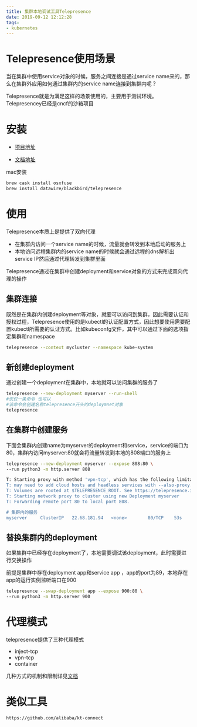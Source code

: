 ```yaml
---
title: 集群本地调试工具Telepresence
date: 2019-09-12 12:12:28
tags:
- kubernetes
---
```


# Telepresence使用场景

当在集群中使用service对象的时候，服务之间连接是通过service name来的，那么在集群外应用如何通过集群内的service name连接到集群内呢？

Telepresence就是为满足这样的场景使用的，主要用于测试环境。Telepresencey已经是cncf的沙箱项目

<!--more-->

# 安装

- [项目地址](https://github.com/telepresenceio/telepresence)

- [文档地址](https://www.telepresence.io/discussion/overview)

mac安装

```bash
brew cask install osxfuse
brew install datawire/blackbird/telepresence
```

# 使用

Telepresence本质上是提供了双向代理

- 在集群内访问一个service name的时候，流量就会转发到本地启动的服务上
- 本地访问远程集群内的service name的时候就会通过远程的dns解析出service IP然后通过代理转发到集群里面

Telepresence通过在集群中创建deployment和service对象的方式来完成双向代理的操作

## 集群连接

既然是在集群内创建deployment等对象，就要可以访问到集群，因此需要认证和授权过程，Telepresence使用的是kubectl的认证配置方式，因此想要使用需要配置kubectl所需要的认证方式。比如kubeconfg文件，其中可以通过下面的选项指定集群和namespace

```bash
telepresence --context mycluster --namespace kube-system
```

## 新创建deployment

通过创建一个deployment在集群中，本地就可以访问集群的服务了

```bash
telepresence --new-deployment myserver --run-shell
#仅仅一条命令 也可以
#该命令会创建名称telepresence开头的deploymnet对象
telepresence
```

## 在集群中创建服务

下面会集群内创建name为myserver的deployment和service，service的端口为80，集群内访问myserver:80就会将流量转发到本地的808端口的服务上

```bash
telepresence --new-deployment myserver --expose 808:80 \
--run python3 -m http.server 808

T: Starting proxy with method 'vpn-tcp', which has the following limitations: All processes are affected, only one telepresence can run per machine, and you can't use other VPNs. You
T: may need to add cloud hosts and headless services with --also-proxy. For a full list of method limitations see https://telepresence.io/reference/methods.html
T: Volumes are rooted at $TELEPRESENCE_ROOT. See https://telepresence.io/howto/volumes.html for details.
T: Starting network proxy to cluster using new Deployment myserver
T: Forwarding remote port 80 to local port 808.

# 集群内的服务
myserver     ClusterIP   22.68.181.94   <none>        80/TCP    53s
```

## 替换集群内的deployment

如果集群中已经存在deployment了，本地需要调试该deployment，此时需要进行交换操作

前提是集群中存在deployment app和service app ，app的port为89，本地存在app的运行实例监听端口在900

```bash
telepresence --swap-deployment app --expose 900:80 \
--run python3 -m http.server 900
```

# 代理模式

telepresence提供了三种代理模式

- inject-tcp
- vpn-tcp
- container

几种方式的机制和限制详见[文档](https://www.telepresence.io/reference/methods)

# 类似工具

```bash
https://github.com/alibaba/kt-connect
```

